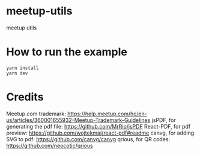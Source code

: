 # meetup-utils
meetup utils


How to run the example
=======

```
yarn install
yarn dev
```

Credits
=======

Meetup.com trademark: https://help.meetup.com/hc/en-us/articles/360001655932-Meetup-Trademark-Guidelines
jsPDF, for generating the pdf file: https://github.com/MrRio/jsPDF
React-PDF, for pdf preview: https://github.com/wojtekmaj/react-pdf#readme
canvg, for adding SVG to pdf: https://github.com/canvg/canvg
qrious, for QR codes: https://github.com/neocotic/qrious
